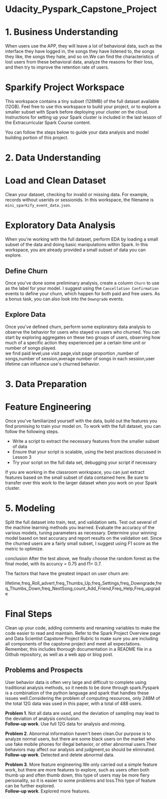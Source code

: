 # Udacity_Pyspark_Capstone_Project

# 1. Business Understanding
When users use the APP, they will leave a lot of behavioral data, such as the interface they have logged in, the songs they have listened to, the songs they like, the songs they hate, and so on.We can find the characteristics of lost users from these behavioral data, analyze the reasons for their loss, and then try to improve the retention rate of users.
# Sparkify Project Workspace
This workspace contains a tiny subset (128MB) of the full dataset available (12GB). Feel free to use this workspace to build your project, or to explore a smaller subset with Spark before deploying your cluster on the cloud. Instructions for setting up your Spark cluster is included in the last lesson of the Extracurricular Spark Course content.

You can follow the steps below to guide your data analysis and model building portion of this project.

# 2. Data Understanding
# Load and Clean Dataset
Clean your dataset, checking for invalid or missing data. For example, records without userids or sessionids. In this workspace, the filename is `mini_sparkify_event_data.json`.
# Exploratory Data Analysis
When you're working with the full dataset, perform EDA by loading a small subset of the data and doing basic manipulations within Spark. In this workspace, you are already provided a small subset of data you can explore.
## Define Churn

Once you've done some preliminary analysis, create a column `Churn` to use as the label for your model. I suggest using the `Cancellation Confirmation` events to define your churn, which happen for both paid and free users. As a bonus task, you can also look into the `Downgrade` events.

## Explore Data
Once you've defined churn, perform some exploratory data analysis to observe the behavior for users who stayed vs users who churned. You can start by exploring aggregates on these two groups of users, observing how much of a specific action they experienced per a certain time unit or number of songs played.<br>
we find paid level,use visit page,visit page proportion ,number of songs,number of session,average number of songs in each session,user lifetime can influence use's churned behavior.

# 3. Data Preparation
# Feature Engineering
Once you've familiarized yourself with the data, build out the features you find promising to train your model on. To work with the full dataset, you can follow the following steps.
- Write a script to extract the necessary features from the smaller subset of data
- Ensure that your script is scalable, using the best practices discussed in Lesson 3
- Try your script on the full data set, debugging your script if necessary

If you are working in the classroom workspace, you can just extract features based on the small subset of data contained here. Be sure to transfer over this work to the larger dataset when you work on your Spark cluster.

# 5. Modeling
Split the full dataset into train, test, and validation sets. Test out several of the machine learning methods you learned. Evaluate the accuracy of the various models, tuning parameters as necessary. Determine your winning model based on test accuracy and report results on the validation set. Since the churned users are a fairly small subset, I suggest using F1 score as the metric to optimize.

conclusion 
After the test above, we finally choose the random forest as the final model, with its accurcy = 0.75 and f1= 0.7.<p/>
The factors that have the greatest impact on user churn are: <p/>
lifetime,freq_Roll_advert,freq_Thumbs_Up,freq_Settings,freq_Downgrade,freq_Thumbs_Down,freq_NextSong,count_Add_Friend,Freq_Help,Freq_upgrade

# Final Steps
Clean up your code, adding comments and renaming variables to make the code easier to read and maintain. Refer to the Spark Project Overview page and Data Scientist Capstone Project Rubric to make sure you are including all components of the capstone project and meet all expectations. Remember, this includes thorough documentation in a README file in a Github repository, as well as a web app or blog post.

## Problems and Prospects
User behavior data is often very large and difficult to complete using traditional analysis methods, so it needs to be done through spark.Pyspark is a combination of the python language and spark that handles these issues well.Considering the problem of computing resources, only 248M of the total 12G data was used in this paper, with a total of 488 users.

**Problem 1**. Not all data are used, and the deviation of sampling may lead to the deviation of analysis conclusion.<br>
**Follow-up work**. Use full 12G data for analysis and mining.

**Problem 2**. Abnormal information haven't been clean.Our purpose is to analyze normal users, but there are some black users on the market who use fake mobile phones for illegal behavior, or other abnormal users.Their behaviors may affect our analysis and judgment,so should be eliminated.<br>
**Follow-up work**. Detected and delete abnormal data.

**Problem 3**. More feature engineering.We only carried out a simple feature work, but there are more features to explore, such as users often both thumb up and often thumb down, this type of users may be more fiery personality, so it is easier to some problems and loss.This type of feature can be further explored.<br>
**Follow-up work**. Explored more features.

